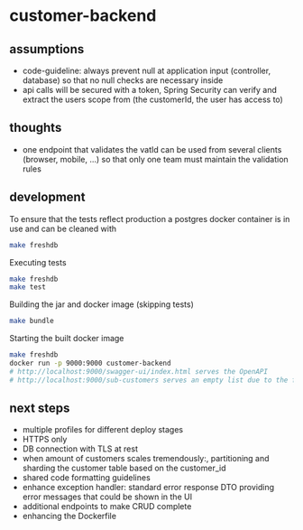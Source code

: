 # customer-backend

## assumptions

* code-guideline: always prevent null at application input (controller, database) so that no null checks are necessary
  inside
* api calls will be secured with a token, Spring Security can verify and extract the users scope from (the customerId,
  the user has access to)

## thoughts

* one endpoint that validates the vatId can be used from several clients (browser, mobile, ...) so that only one team
  must maintain the validation rules

## development

To ensure that the tests reflect production a postgres docker container is in use and can be cleaned with

```bash
make freshdb
```

Executing tests

```bash
make freshdb
make test
```

Building the jar and docker image (skipping tests)

```bash
make bundle
```

Starting the built docker image

```bash
make freshdb
docker run -p 9000:9000 customer-backend
# http://localhost:9000/swagger-ui/index.html serves the OpenAPI
# http://localhost:9000/sub-customers serves an empty list due to the fresh db
```

## next steps

* multiple profiles for different deploy stages
* HTTPS only
* DB connection with TLS at rest
* when amount of customers scales tremendously:, partitioning and sharding the customer table based on the customer_id
* shared code formatting guidelines
* enhance exception handler: standard error response DTO providing error messages that could be shown in the UI
* additional endpoints to make CRUD complete
* enhancing the Dockerfile


